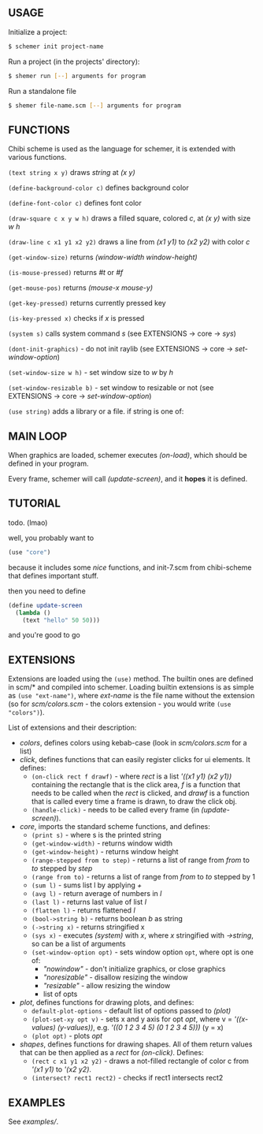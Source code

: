 <div id="main">

USAGE
-----

Initialize a project:
```sh
$ schemer init project-name
```

Run a project (in the projects' directory):
```sh
$ shemer run [--] arguments for program
```

Run a standalone file
```sh
$ shemer file-name.scm [--] arguments for program
```

FUNCTIONS
---------

Chibi scheme is used as the language for schemer,
it is extended with various functions.

`(text string x y)` draws *string* at *(x y)*

`(define-background-color c)` defines background color

`(define-font-color c)` defines font color

`(draw-square c x y w h)` draws a filled square, colored *c*, at *(x y)* with size
*w* *h*

`(draw-line c x1 y1 x2 y2)` draws a line from *(x1 y1)* to *(x2 y2)* with color *c*

`(get-window-size)` returns *(window-width window-height)*

`(is-mouse-pressed)` returns *#t* or *#f*

`(get-mouse-pos)` returns *(mouse-x mouse-y)*

`(get-key-pressed)` returns currently pressed key

`(is-key-pressed x)` checks if *x* is pressed

`(system s)` calls system command *s* (see EXTENSIONS -> core -> *sys*)

`(dont-init-graphics)` - do not init raylib (see EXTENSIONS -> core -> 
*set-window-option*)

`(set-window-size w h)` - set window size to *w* by *h*

`(set-window-resizable b)` - set window to resizable or not (see EXTENSIONS ->
core -> *set-window-option*)

`(use string)` adds a library or a file. if string is one of:

MAIN LOOP
---------

When graphics are loaded, schemer executes *(on-load)*, which should be defined
in your program.

Every frame, schemer will call *(update-screen)*, and it **hopes** it is
defined.


TUTORIAL
--------

todo. (lmao)

well, you probably want to
```scheme
(use "core")
```
because it includes some *nice* functions, and init-7.scm from chibi-scheme
that defines important stuff.

then you need to define
```scheme
(define update-screen
  (lambda ()
    (text "hello" 50 50)))
```
and you're good to go


EXTENSIONS
----------

Extensions are loaded using the `(use)` method.
The builtin ones are defined in scm/* and compiled into schemer.
Loading builtin extensions is as simple as `(use "ext-name")`, where *ext-name*
is the file name without the extension (so for *scm/colors.scm* - the colors
extension - you would write `(use "colors")`).

List of extensions and their description:
- *colors*, defines colors using kebab-case (look in *scm/colors.scm* for a list)
- *click*, defines functions that can easily register clicks for ui elements.
  It defines:
  - `(on-click rect f drawf)` - where *rect* is a list *'((x1 y1) (x2 y1))*
    containing the rectangle that is the click area, *f* is a function
    that needs to be called when the *rect* is clicked, and *drawf* is a function
    that is called every time a frame is drawn, to draw the click obj.
  - `(handle-click)` - needs to be called every frame (in *(update-screen)*).
- *core*, imports the standard scheme functions, and defines:
  - `(print s)` - where s is the printed string
  - `(get-window-width)` - returns window width
  - `(get-window-height)` - returns window height
  - `(range-stepped from to step)` - returns a list of range from *from* to *to*
    stepped by *step*
  - `(range from to)` - returns a list of range from *from* to *to* stepped by 1
  - `(sum l)` - sums list l by applying *+*
  - `(avg l)` - return average of numbers in *l*
  - `(last l)` - returns last value of list *l*
  - `(flatten l)` - returns flattened *l*
  - `(bool->string b)` - returns boolean *b* as string
  - `(->string x)` - returns stringified x
  - `(sys x)` - executes *(system)* with *x*, where *x* stringified with
                *->string*, so can be a list of arguments
  - `(set-window-option opt)` - sets window option `opt`, where opt is one of:
    - *"nowindow"* - don't initialize graphics, or close graphics
    - *"noresizable"* - disallow resizing the window
    - *"resizable"* - allow resizing the window
    - list of opts
- *plot*, defines functions for drawing plots, and defines:
  - `default-plot-options` - default list of options passed to *(plot)*
  - `(plot-set-xy opt v)` - sets x and y axis for opt *opt*, where v =
     *'((x-values) (y-values))*, e.g. *'((0 1 2 3 4 5) (0 1 2 3 4 5)))* (y = x)
  - `(plot opt)` - plots *opt*
- *shapes*, defines functions for drawing shapes. All of them return values that
  can be then applied as a *rect* for *(on-click)*. Defines:
  - `(rect c x1 y1 x2 y2)` - draws a not-filled rectangle of color c from
    *'(x1 y1)* to *'(x2 y2)*.
  - `(intersect? rect1 rect2)` - checks if rect1 intersects rect2


EXAMPLES
--------

See *examples/*.

</div>
